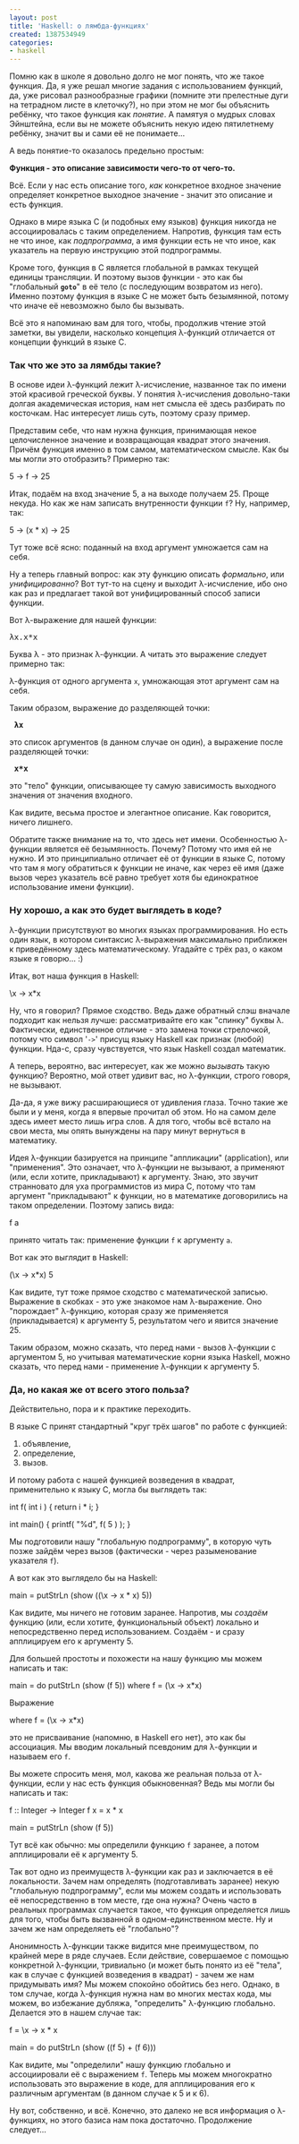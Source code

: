 ```yaml
---
layout: post
title: 'Haskell: о лямбда-функциях'
created: 1387534949
categories:
- haskell
---
```

<!--break-->
Помню как в школе я довольно долго не мог понять, что же такое функция. Да, я уже решал многие задания с использованием функций, да, уже рисовал разнообразные графики (помните эти прелестные дуги на тетрадном листе в клеточку?), но при этом не мог бы объяснить ребёнку, что такое функция как <em>понятие</em>. А памятуя о мудрых словах Эйнштейна, если вы не можете объяснить некую идею пятилетнему ребёнку, значит вы и сами её не понимаете...

А ведь понятие-то оказалось предельно простым:

<strong>Функция - это описание зависимости чего-то от чего-то.</strong>

Всё. Если у нас есть описание того, <em>как</em> конкретное входное значение определяет конкретное выходное значение - значит это описание и есть функция.

Однако в мире языка C (и подобных ему языков) функция никогда не ассоциировалась с таким определением. Напротив, функция там есть не что иное, как <em>подпрограмма</em>, а имя функции есть не что иное, как указатель на первую инструкцию этой подпрограммы.

Кроме того, функция в C является глобальной в рамках текущей единицы трансляции. И поэтому вызов функции - это как бы "глобальный <strong><code>goto</code></strong>" в её тело (с последующим возвратом из него). Именно поэтому функция в языке C не может быть безымянной, потому что иначе её невозможно было бы вызывать.

Всё это я напоминаю вам для того, чтобы, продолжив чтение этой заметки, вы увидели, насколько концепция &lambda;-функций отличается от концепции функций в языке C.

<h3>Так что же это за лямбды такие?</h3>

В основе идеи &lambda;-функций лежит &lambda;-исчисление, названное так по имени этой красивой греческой буквы. У понятия &lambda;-исчисления довольно-таки долгая академическая история, нам нет смысла её здесь разбирать по косточкам. Нас интересует лишь суть, поэтому сразу пример.

Представим себе, что нам нужна функция, принимающая некое целочисленное значение и возвращающая квадрат этого значения. Причём функция именно в том самом, математическом смысле. Как бы мы могли это отобразить? Примерно так:

<cpp>
5 -> f -> 25
</cpp>

Итак, подаём на вход значение 5, а на выходе получаем 25. Проще некуда. Но как же нам записать внутренности функции <code>f</code>? Ну, например, так:

<cpp>
5 -> (x * x) -> 25
</cpp>

Тут тоже всё ясно: поданный на вход аргумент умножается сам на себя. 

Ну а теперь главный вопрос: как эту функцию описать <em>формально</em>, или <em>унифицированно</em>? Вот тут-то на сцену и выходит &lambda;-исчисление, ибо оно как раз и предлагает такой вот унифицированный способ записи функции. 

Вот &lambda;-выражение для нашей функции:

<pre>
&lambda;x.x*x
</pre>

Буква &lambda; - это признак &lambda;-функции. А читать это выражение следует примерно так: 

&lambda;-функция от одного аргумента <code>x</code>, умножающая этот аргумент сам на себя.

Таким образом, выражение до разделяющей точки:

<strong><pre>
&lambda;x
</pre></strong>

это список аргументов (в данном случае он один), а выражение после разделяющей точки:

<strong><pre>
x*x
</pre></strong>

это "тело" функции, описывающее ту самую зависимость выходного значения от значения входного.

Как видите, весьма простое и элегантное описание. Как говорится, ничего лишнего.

Обратите также внимание на то, что здесь нет имени. Особенностью &lambda;-функции является её безымянность. Почему? Потому что имя ей не нужно. И это принципиально отличает её от функции в языке C, потому что там я могу обратиться к функции не иначе, как через её имя (даже вызов через указатель всё равно требует хотя бы единократное использование имени функции). 

<h3>Ну хорошо, а как это будет выглядеть в коде?</h3>

&lambda;-функции присутствуют во многих языках программирования. Но есть один язык, в котором синтаксис &lambda;-выражения максимально приближен к приведённому здесь математическому. Угадайте с трёх раз, о каком языке я говорю... :)

Итак, вот наша функция в Haskell:

<hs>
\x -> x*x
</hs>

Ну, что я говорил? Прямое сходство. Ведь даже обратный слэш вначале подходит как нельзя лучше: рассматривайте его как "спинку" буквы &lambda;. Фактически, единственное отличие - это замена точки стрелочкой, потому что символ '<code>-></code>' присущ языку Haskell как признак (любой) функции. Нда-с, сразу чувствуется, что язык Haskell создал математик.

А теперь, вероятно, вас интересует, как же можно <em>вызывать</em> такую функцию? Вероятно, мой ответ удивит вас, но &lambda;-функции, строго говоря, не вызывают.

Да-да, я уже вижу расширающиеся от удивления глаза. Точно такие же были и у меня, когда я впервые прочитал об этом. Но на самом деле здесь имеет место лишь игра слов. А для того, чтобы всё встало на свои места, мы опять вынуждены на пару минут вернуться в математику.

Идея &lambda;-функции базируется на принципе "аппликации" (application), или "применения". Это означает, что &lambda;-функции не вызывают, а применяют (или, если хотите, прикладывают) к аргументу. Знаю, это звучит странновато для уха программистов из мира C, потому что там аргумент "прикладывают" к функции, но в математике договорились на таком определении. Поэтому запись вида:

<cpp>
f a
</cpp>

принято читать так: применение функции <code>f</code> к аргументу <code>a</code>.

Вот как это выглядит в Haskell:

<hs>
(\x -> x*x) 5
</hs>

Как видите, тут тоже прямое сходство с математической записью. Выражение в скобках - это уже знакомое нам &lambda;-выражение. Оно "порождает" &lambda;-функцию, которая сразу же применяется (прикладывается) к аргументу 5, результатом чего и явится значение 25.

Таким образом, можно сказать, что перед нами - вызов &lambda;-функции с аргументом 5, но учитывая математические корни языка Haskell, можно сказать, что перед нами - применение &lambda;-функции к аргументу 5.

<h3>Да, но какая же от всего этого польза?</h3>

Действительно, пора и к практике переходить.

В языке C принят стандартный "круг трёх шагов" по работе с функцией:

<ol>
  <li>объявление,</li>
  <li>определение,</li>
  <li>вызов.</li>
</ol>

И потому работа с нашей функцией возведения в квадрат, применительно к языку C, могла бы выглядеть так:

<cpp>
int f( int i ) {
    return i * i;
}

int main() {
    printf( "%d", f( 5 ) );
}
</cpp>

Мы подготовили нашу "глобальную подпрограмму", в которую чуть позже зайдём через вызов (фактически - через разыменование указателя <code>f</code>).

А вот как это выглядело бы на Haskell:

<hs>
main =
    putStrLn (show ((\x -> x * x) 5))
</hs>

Как видите, мы ничего не готовим заранее. Напротив, мы <em>создаём</em> функцию (или, если хотите, функциональный объект) локально и непосредственно перед использованием. Создаём - и сразу апплицируем его к аргументу 5.

Для большей простоты и похожести на нашу функцию мы можем написать и так:

<hs>
main =
    do putStrLn (show (f 5))
    where f = (\x -> x*x)
</hs>

Выражение

<hs>
    where f = (\x -> x*x)
</hs>

это не присваивание (напомню, в Haskell его нет), это как бы ассоциация. Мы вводим локальный псевдоним для &lambda;-функции и называем его <code>f</code>.

Вы можете спросить меня, мол, какова же реальная польза от &lambda;-функции, если у нас есть функция обыкновенная? Ведь мы могли бы написать и так:

<hs>
f :: Integer -> Integer
f x =
    x * x

main =
    putStrLn (show (f 5))
</hs>

Тут всё как обычно: мы определили функцию <code>f</code> заранее, а потом апплицировали её к аргументу 5.

Так вот одно из преимуществ &lambda;-функции как раз и заключается в её локальности. Зачем нам определять (подготавливать заранее) некую "глобальную подпрограмму", если мы можем создать и использовать её непосредственно в том месте, где она нужна? Очень часто в реальных программах случается такое, что функция определяется лишь для того, чтобы быть вызванной в одном-единственном месте. Ну и зачем же нам определяеть её "глобально"?

Анонимность &lambda;-функции также видится мне преимуществом, по крайней мере в ряде случаев. Если действие, совершаемое с помощью конкретной &lambda;-функции, тривиально (и может быть понято из её "тела", как в случае с функцией возведения в квадрат) - зачем же нам придумывать имя? Мы можем спокойно обойтись без него. Однако, в том случае, когда &lambda;-функция нужна нам во многих местах кода, мы можем, во избежание дубляжа, "определить" &lambda;-функцию глобально. Делается это в нашем случае так:

<hs>
f = \x -> x * x

main =
    do putStrLn (show ((f 5) + (f 6)))
</hs>

Как видите, мы "определили" нашу функцию глобально и ассоциировали её с выражением <code>f</code>. Теперь мы можем многократно использовать это выражение в коде, для апплицирования его к различным аргументам (в данном случае к 5 и к 6).

Ну вот, собственно, и всё. Конечно, это далеко не вся информация о &lambda;-функциях, но этого базиса нам пока достаточно. Продолжение следует...
